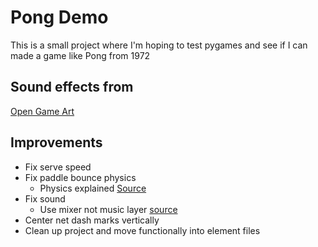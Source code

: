 # Pong Demo

This is a small project where I'm hoping to test pygames and see if I can made a game like Pong from 1972


## Sound effects from
[Open Game Art](https://opengameart.org/content/3-ping-pong-sounds-8-bit-style)


## Improvements
* Fix serve speed
* Fix paddle bounce physics
	- Physics explained [Source](https://gamedev.stackexchange.com/questions/4253/in-pong-how-do-you-calculate-the-balls-direction-when-it-bounces-off-the-paddl)
* Fix sound
	- Use mixer not music layer [source](https://www.pygame.org/docs/ref/mixer.html#pygame.mixer.Sound)
* Center net dash marks vertically
* Clean up project and move functionally into element files

